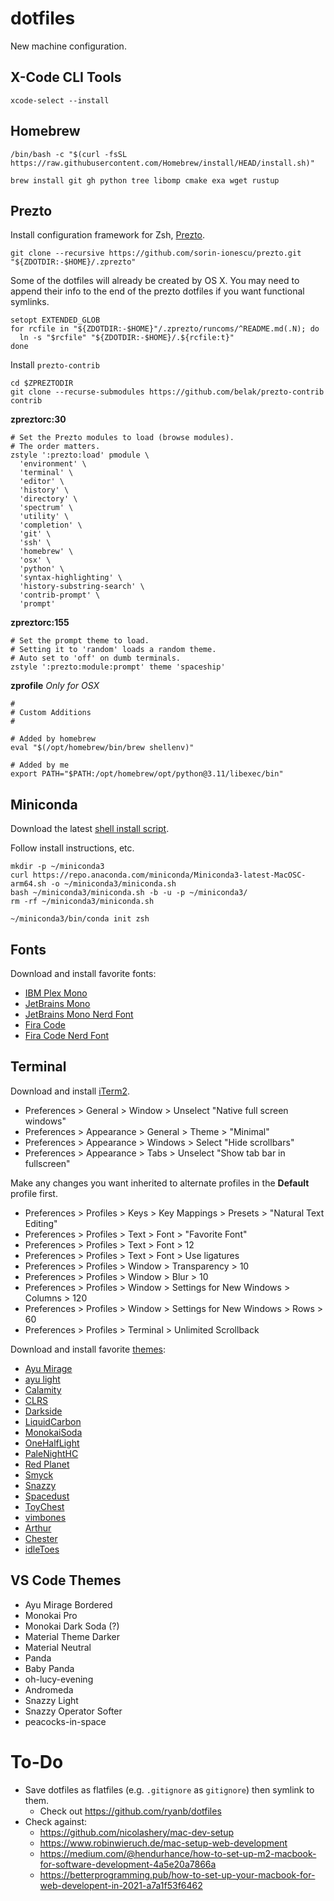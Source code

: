 # dotfiles

New machine configuration.

## X-Code CLI Tools

```shell
xcode-select --install
```

## Homebrew

```shell
/bin/bash -c "$(curl -fsSL https://raw.githubusercontent.com/Homebrew/install/HEAD/install.sh)"

brew install git gh python tree libomp cmake exa wget rustup
```

## Prezto

Install configuration framework for Zsh, [Prezto](https://github.com/sorin-ionescu/prezto).

```shell
git clone --recursive https://github.com/sorin-ionescu/prezto.git "${ZDOTDIR:-$HOME}/.zprezto"
```

Some of the dotfiles will already be created by OS X. 
You may need to append their info to the end of the prezto dotfiles if you want functional symlinks.

```shell
setopt EXTENDED_GLOB
for rcfile in "${ZDOTDIR:-$HOME}"/.zprezto/runcoms/^README.md(.N); do
  ln -s "$rcfile" "${ZDOTDIR:-$HOME}/.${rcfile:t}"
done
```

Install `prezto-contrib`
```shell
cd $ZPREZTODIR
git clone --recurse-submodules https://github.com/belak/prezto-contrib contrib
```

**zpreztorc:30**
```shell
# Set the Prezto modules to load (browse modules).
# The order matters.
zstyle ':prezto:load' pmodule \
  'environment' \
  'terminal' \
  'editor' \
  'history' \
  'directory' \
  'spectrum' \
  'utility' \
  'completion' \
  'git' \
  'ssh' \
  'homebrew' \
  'osx' \
  'python' \
  'syntax-highlighting' \
  'history-substring-search' \
  'contrib-prompt' \
  'prompt'
```

**zpreztorc:155**
```shell
# Set the prompt theme to load.
# Setting it to 'random' loads a random theme.
# Auto set to 'off' on dumb terminals.
zstyle ':prezto:module:prompt' theme 'spaceship'
```

**zprofile**
*Only for OSX*
```shell
#
# Custom Additions
#

# Added by homebrew
eval "$(/opt/homebrew/bin/brew shellenv)"

# Added by me
export PATH="$PATH:/opt/homebrew/opt/python@3.11/libexec/bin"
```

## Miniconda

Download the latest [shell install script](https://repo.anaconda.com/miniconda/Miniconda3-latest-MacOSX-arm64.sh).

Follow install instructions, etc.

```shell
mkdir -p ~/miniconda3
curl https://repo.anaconda.com/miniconda/Miniconda3-latest-MacOSC-arm64.sh -o ~/miniconda3/miniconda.sh
bash ~/miniconda3/miniconda.sh -b -u -p ~/miniconda3/
rm -rf ~/miniconda3/miniconda.sh

~/miniconda3/bin/conda init zsh
```

## Fonts

Download and install favorite fonts:
* [IBM Plex Mono](https://fonts.google.com/specimen/IBM+Plex+Mono)
* [JetBrains Mono](https://fonts.google.com/specimen/JetBrains+Mono)
* [JetBrains Mono Nerd Font](https://github.com/ryanoasis/nerd-fonts/releases/download/v3.1.1/JetBrainsMono.zip)
* [Fira Code](https://fonts.google.com/specimen/Fira+Code)
* [Fira Code Nerd Font](https://github.com/ryanoasis/nerd-fonts/releases/download/v3.1.1/FiraCode.zip)

## Terminal

Download and install [iTerm2](https://iterm2.com/).

* Preferences > General > Window > Unselect "Native full screen windows"
* Preferences > Appearance > General > Theme > "Minimal"
* Preferences > Appearance > Windows > Select "Hide scrollbars"
* Preferences > Appearance > Tabs > Unselect "Show tab bar in fullscreen"

Make any changes you want inherited to alternate profiles in the **Default** profile first.
* Preferences > Profiles > Keys > Key Mappings > Presets > "Natural Text Editing"
* Preferences > Profiles > Text > Font > "Favorite Font"
* Preferences > Profiles > Text > Font > 12
* Preferences > Profiles > Text > Font > Use ligatures
* Preferences > Profiles > Window > Transparency > 10 
* Preferences > Profiles > Window > Blur > 10
* Preferences > Profiles > Window > Settings for New Windows > Columns > 120
* Preferences > Profiles > Window > Settings for New Windows > Rows > 60
* Preferences > Profiles > Terminal > Unlimited Scrollback

Download and install favorite [themes](https://iterm2colorschemes.com/):
* [Ayu Mirage](https://raw.githubusercontent.com/mbadolato/iTerm2-Color-Schemes/master/schemes/Ayu%20Mirage.itermcolors)
* [ayu light](https://raw.githubusercontent.com/mbadolato/iTerm2-Color-Schemes/master/schemes/ayu_light.itermcolors)
* [Calamity](https://raw.githubusercontent.com/mbadolato/iTerm2-Color-Schemes/master/schemes/Calamity.itermcolors)
* [CLRS](https://raw.githubusercontent.com/mbadolato/iTerm2-Color-Schemes/master/schemes/CLRS.itermcolors)
* [Darkside](https://raw.githubusercontent.com/mbadolato/iTerm2-Color-Schemes/master/schemes/Darkside.itermcolors)
* [LiquidCarbon](https://raw.githubusercontent.com/mbadolato/iTerm2-Color-Schemes/master/schemes/LiquidCarbon.itermcolors)
* [MonokaiSoda](https://raw.githubusercontent.com/mbadolato/iTerm2-Color-Schemes/master/schemes/Monokai%20Soda.itermcolors)
* [OneHalfLight](https://raw.githubusercontent.com/mbadolato/iTerm2-Color-Schemes/master/schemes/OneHalfLight.itermcolors)
* [PaleNightHC](https://raw.githubusercontent.com/mbadolato/iTerm2-Color-Schemes/master/schemes/PaleNightHC.itermcolors)
* [Red Planet](https://raw.githubusercontent.com/mbadolato/iTerm2-Color-Schemes/master/schemes/Red%20Planet.itermcolors)
* [Smyck](https://raw.githubusercontent.com/mbadolato/iTerm2-Color-Schemes/master/schemes/Smyck.itermcolors)
* [Snazzy](https://raw.githubusercontent.com/mbadolato/iTerm2-Color-Schemes/master/schemes/Snazzy.itermcolors)
* [Spacedust](https://raw.githubusercontent.com/mbadolato/iTerm2-Color-Schemes/master/schemes/Spacedust.itermcolors)
* [ToyChest](https://raw.githubusercontent.com/mbadolato/iTerm2-Color-Schemes/master/schemes/ToyChest.itermcolors)
* [vimbones](https://raw.githubusercontent.com/mbadolato/iTerm2-Color-Schemes/master/schemes/vimbones.itermcolors)
* [Arthur](https://raw.githubusercontent.com/mbadolato/iTerm2-Color-Schemes/master/schemes/Arthur.itermcolors)
* [Chester](https://raw.githubusercontent.com/mbadolato/iTerm2-Color-Schemes/master/schemes/Chester.itermcolors)
* [idleToes](https://raw.githubusercontent.com/mbadolato/iTerm2-Color-Schemes/master/schemes/idleToes.itermcolors)

## VS Code Themes

* Ayu Mirage Bordered
* Monokai Pro
* Monokai Dark Soda (?)
* Material Theme Darker
* Material Neutral
* Panda
* Baby Panda
* oh-lucy-evening
* Andromeda
* Snazzy Light
* Snazzy Operator Softer
* peacocks-in-space

# To-Do

* Save dotfiles as flatfiles (e.g. `.gitignore` as `gitignore`) then symlink to them.
  * Check out https://github.com/ryanb/dotfiles
* Check against:
  * https://github.com/nicolashery/mac-dev-setup
  * https://www.robinwieruch.de/mac-setup-web-development
  * https://medium.com/@hendurhance/how-to-set-up-m2-macbook-for-software-development-4a5e20a7866a
  * https://betterprogramming.pub/how-to-set-up-your-macbook-for-web-developent-in-2021-a7a1f53f6462

